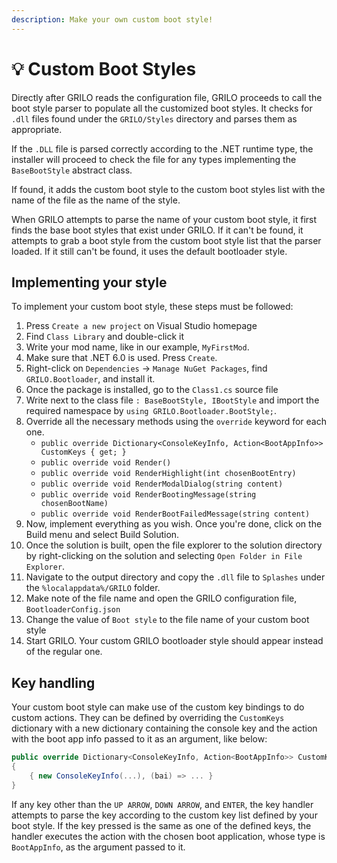 ```yaml
---
description: Make your own custom boot style!
---
```


# 💡 Custom Boot Styles

Directly after GRILO reads the configuration file, GRILO proceeds to call the boot style parser to populate all the customized boot styles. It checks for `.dll` files found under the `GRILO/Styles` directory and parses them as appropriate.

If the `.DLL` file is parsed correctly according to the .NET runtime type, the installer will proceed to check the file for any types implementing the `BaseBootStyle` abstract class.

If found, it adds the custom boot style to the custom boot styles list with the name of the file as the name of the style.

When GRILO attempts to parse the name of your custom boot style, it first finds the base boot styles that exist under GRILO. If it can't be found, it attempts to grab a boot style from the custom boot style list that the parser loaded. If it still can't be found, it uses the default bootloader style.

## Implementing your style

To implement your custom boot style, these steps must be followed:

1. Press `Create a new project` on Visual Studio homepage
2. Find `Class Library` and double-click it
3. Write your mod name, like in our example, `MyFirstMod`.
4. Make sure that .NET 6.0 is used. Press `Create`.
5. Right-click on `Dependencies` -> `Manage NuGet Packages`, find `GRILO.Bootloader`, and install it.
6. Once the package is installed, go to the `Class1.cs` source file
7. Write next to the class file `: BaseBootStyle, IBootStyle` and import the required namespace by `using GRILO.Bootloader.BootStyle;`.
8. Override all the necessary methods using the `override` keyword for each one.
   * `public override Dictionary<ConsoleKeyInfo, Action<BootAppInfo>> CustomKeys { get; }`
   * `public override void Render()`
   * `public override void RenderHighlight(int chosenBootEntry)`
   * `public override void RenderModalDialog(string content)`
   * `public override void RenderBootingMessage(string chosenBootName)`
   * `public override void RenderBootFailedMessage(string content)`
9. Now, implement everything as you wish. Once you're done, click on the Build menu and select Build Solution.
10. Once the solution is built, open the file explorer to the solution directory by right-clicking on the solution and selecting `Open Folder in File Explorer`.
11. Navigate to the output directory and copy the `.dll` file to `Splashes` under the `%localappdata%/GRILO` folder.
12. Make note of the file name and open the GRILO configuration file, `BootloaderConfig.json`
13. Change the value of `Boot style` to the file name of your custom boot style
14. Start GRILO. Your custom GRILO bootloader style should appear instead of the regular one.

## Key handling

Your custom boot style can make use of the custom key bindings to do custom actions. They can be defined by overriding the `CustomKeys` dictionary with a new dictionary containing the console key and the action with the boot app info passed to it as an argument, like below:

```csharp
public override Dictionary<ConsoleKeyInfo, Action<BootAppInfo>> CustomKeys { get; } = new()
{
    { new ConsoleKeyInfo(...), (bai) => ... }
}
```

If any key other than the `UP ARROW`, `DOWN ARROW`, and `ENTER`, the key handler attempts to parse the key according to the custom key list defined by your boot style. If the key pressed is the same as one of the defined keys, the handler executes the action with the chosen boot application, whose type is `BootAppInfo`, as the argument passed to it.
